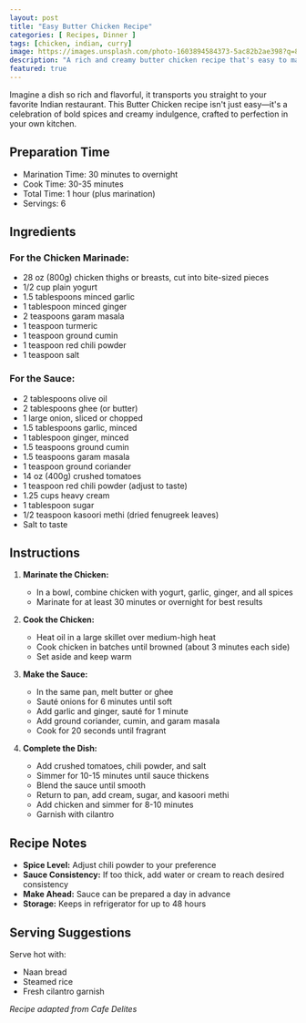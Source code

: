 ```yaml
---
layout: post
title: "Easy Butter Chicken Recipe"
categories: [ Recipes, Dinner ]
tags: [chicken, indian, curry]
image: https://images.unsplash.com/photo-1603894584373-5ac82b2ae398?q=80&w=2070&auto=format&fit=crop
description: "A rich and creamy butter chicken recipe that's easy to make at home. Golden, tender chicken pieces in a luxurious curry sauce, bursting with vibrant flavor."
featured: true
---
```


Imagine a dish so rich and flavorful, it transports you straight to your favorite Indian restaurant. This Butter Chicken recipe isn't just easy—it's a celebration of bold spices and creamy indulgence, crafted to perfection in your own kitchen.

## Preparation Time
- Marination Time: 30 minutes to overnight
- Cook Time: 30-35 minutes
- Total Time: 1 hour (plus marination)
- Servings: 6

## Ingredients

### For the Chicken Marinade:
- 28 oz (800g) chicken thighs or breasts, cut into bite-sized pieces
- 1/2 cup plain yogurt
- 1.5 tablespoons minced garlic
- 1 tablespoon minced ginger
- 2 teaspoons garam masala
- 1 teaspoon turmeric
- 1 teaspoon ground cumin
- 1 teaspoon red chili powder
- 1 teaspoon salt

### For the Sauce:
- 2 tablespoons olive oil
- 2 tablespoons ghee (or butter)
- 1 large onion, sliced or chopped
- 1.5 tablespoons garlic, minced
- 1 tablespoon ginger, minced
- 1.5 teaspoons ground cumin
- 1.5 teaspoons garam masala
- 1 teaspoon ground coriander
- 14 oz (400g) crushed tomatoes
- 1 teaspoon red chili powder (adjust to taste)
- 1.25 cups heavy cream
- 1 tablespoon sugar
- 1/2 teaspoon kasoori methi (dried fenugreek leaves)
- Salt to taste

## Instructions

1. **Marinate the Chicken:**
   - In a bowl, combine chicken with yogurt, garlic, ginger, and all spices
   - Marinate for at least 30 minutes or overnight for best results

2. **Cook the Chicken:**
   - Heat oil in a large skillet over medium-high heat
   - Cook chicken in batches until browned (about 3 minutes each side)
   - Set aside and keep warm

3. **Make the Sauce:**
   - In the same pan, melt butter or ghee
   - Sauté onions for 6 minutes until soft
   - Add garlic and ginger, sauté for 1 minute
   - Add ground coriander, cumin, and garam masala
   - Cook for 20 seconds until fragrant

4. **Complete the Dish:**
   - Add crushed tomatoes, chili powder, and salt
   - Simmer for 10-15 minutes until sauce thickens
   - Blend the sauce until smooth
   - Return to pan, add cream, sugar, and kasoori methi
   - Add chicken and simmer for 8-10 minutes
   - Garnish with cilantro

## Recipe Notes

- **Spice Level:** Adjust chili powder to your preference
- **Sauce Consistency:** If too thick, add water or cream to reach desired consistency
- **Make Ahead:** Sauce can be prepared a day in advance
- **Storage:** Keeps in refrigerator for up to 48 hours

## Serving Suggestions

Serve hot with:
- Naan bread
- Steamed rice
- Fresh cilantro garnish

*Recipe adapted from Cafe Delites* 